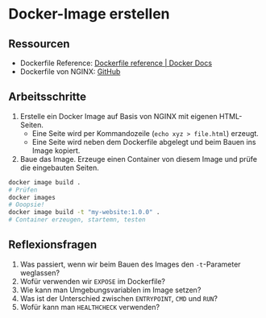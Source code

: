 # Docker-Image erstellen

## Ressourcen
- Dockerfile Reference: [Dockerfile reference | Docker Docs](https://docs.docker.com/reference/dockerfile/)
- Dockerfile von NGINX: [GitHub](https://github.com/nginx/docker-nginx/blob/1.27.5/mainline/debian/Dockerfile)

## Arbeitsschritte

1. Erstelle ein Docker Image auf Basis von NGINX mit eigenen HTML-Seiten.
    - Eine Seite wird per Kommandozeile (`echo xyz > file.html`) erzeugt.
    - Eine Seite wird neben dem Dockerfile abgelegt und beim Bauen ins Image kopiert.
2. Baue das Image. Erzeuge einen Container von diesem Image und prüfe die eingebauten Seiten.

```bash
docker image build .
# Prüfen
docker images
# Ooopsie!
docker image build -t "my-website:1.0.0" .
# Container erzeugen, startemn, testen
```

## Reflexionsfragen

1. Was passiert, wenn wir beim Bauen des Images den `-t`-Parameter weglassen?
2. Wofür verwenden wir `EXPOSE` im Dockerfile?
3. Wie kann man Umgebungsvariablen im Image setzen?
4. Was ist der Unterschied zwischen `ENTRYPOINT`, `CMD` und `RUN`?
5. Wofür kann man `HEALTHCHECK` verwenden?
